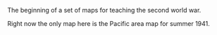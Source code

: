 The beginning of a set of maps for teaching the second world war. 

Right now the only map here is the Pacific area map for summer 1941. 
